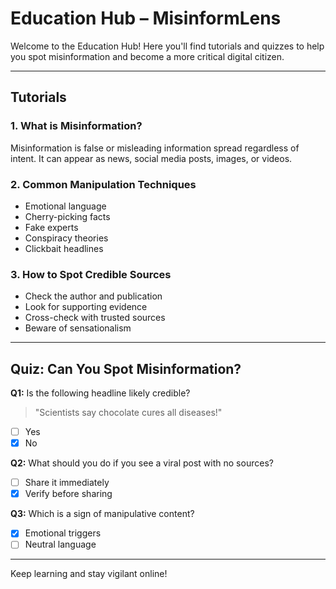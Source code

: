 # Education Hub – MisinformLens

Welcome to the Education Hub! Here you'll find tutorials and quizzes to help you spot misinformation and become a more critical digital citizen.

---

## Tutorials

### 1. What is Misinformation?
Misinformation is false or misleading information spread regardless of intent. It can appear as news, social media posts, images, or videos.

### 2. Common Manipulation Techniques
- Emotional language
- Cherry-picking facts
- Fake experts
- Conspiracy theories
- Clickbait headlines

### 3. How to Spot Credible Sources
- Check the author and publication
- Look for supporting evidence
- Cross-check with trusted sources
- Beware of sensationalism

---

## Quiz: Can You Spot Misinformation?

**Q1:** Is the following headline likely credible?
> "Scientists say chocolate cures all diseases!"
- [ ] Yes
- [x] No

**Q2:** What should you do if you see a viral post with no sources?
- [ ] Share it immediately
- [x] Verify before sharing

**Q3:** Which is a sign of manipulative content?
- [x] Emotional triggers
- [ ] Neutral language

---

Keep learning and stay vigilant online!

